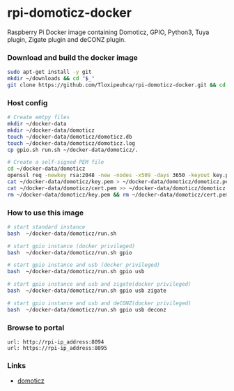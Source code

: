 # rpi-domoticz-docker

Raspberry Pi Docker image containing Domoticz, GPIO, Python3, Tuya plugin, Zigate plugin and deCONZ plugin.

### Download and build the docker image
```bash
sudo apt-get install -y git
mkdir ~/downloads && cd "$_"
git clone https://github.com/Tloxipeuhca/rpi-domoticz-docker.git && cd $(basename $_ .git) && make build --no-cache
```

### Host config
```bash
# Create emtpy files
mkdir ~/docker-data
mkdir ~/docker-data/domoticz
touch ~/docker-data/domoticz/domoticz.db
touch ~/docker-data/domoticz/domoticz.log
cp gpio.sh run.sh ~/docker-data/domoticz/.

# Create a self-signed PEM file
cd ~/docker-data/domoticz
openssl req -newkey rsa:2048 -new -nodes -x509 -days 3650 -keyout key.pem -out cert.pem
cat ~/docker-data/domoticz/key.pem > ~/docker-data/domoticz/domoticz.pem
cat ~/docker-data/domoticz/cert.pem >> ~/docker-data/domoticz/domoticz.pem
rm ~/docker-data/domoticz/key.pem && rm ~/docker-data/domoticz/cert.pem
```

### How to use this image
```bash
# start standard instance
bash  ~/docker-data/domoticz/run.sh

# start gpio instance (docker privileged)
bash  ~/docker-data/domoticz/run.sh gpio

# start gpio instance and usb (docker privileged)
bash  ~/docker-data/domoticz/run.sh gpio usb

# start gpio instance and usb and zigate(docker privileged)
bash  ~/docker-data/domoticz/run.sh gpio usb zigate

# start gpio instance and usb and deCONZ(docker privileged)
bash  ~/docker-data/domoticz/run.sh gpio usb deconz
```

### Browse to portal
```
url: http://rpi-ip_address:8094 
url: https://rpi-ip_address:8095
```

### Links
+ [domoticz](http://www.domoticz.com)

